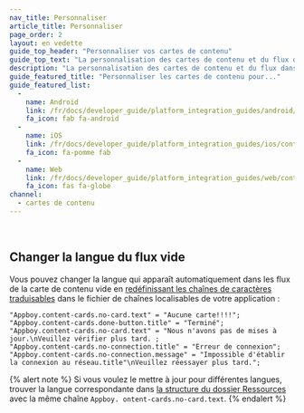 ```yaml
---
nav_title: Personnaliser
article_title: Personnaliser
page_order: 2
layout: en vedette
guide_top_header: "Personnaliser vos cartes de contenu"
guide_top_text: "La personnalisation des cartes de contenu et du flux dans lequel elles seront installées ne peut pas être effectuée pendant le processus de création de la campagne - vous devez travailler avec vos ingénieurs et vos développeurs pour construire et personnaliser vos cartes. C'est facile et entièrement personnalisable de cette manière!"
description: "La personnalisation des cartes de contenu et du flux dans lequel elles seront installées doit être faite avec vos ingénieurs et vos développeurs. Cet article couvrira où cette information peut être trouvée dans la documentation de Braze."
guide_featured_title: "Personnaliser les cartes de contenu pour..."
guide_featured_list:
  - 
    name: Android
    link: /fr/docs/developer_guide/platform_integration_guides/android/content_cards/customization/
    fa_icon: fab fa-android
  - 
    name: iOS
    link: /fr/docs/developer_guide/platform_integration_guides/ios/content_cards/customization/
    fa_icon: fa-pomme fab
  - 
    name: Web
    link: /fr/docs/developer_guide/platform_integration_guides/web/content_cards/customization/
    fa_icon: fas fa-globe
channel:
  - cartes de contenu
---
```


<br>

## Changer la langue du flux vide

Vous pouvez changer la langue qui apparaît automatiquement dans les flux de la carte de contenu vide en [redéfinissant les chaînes de caractères traduisables](https://github.com/Appboy/appboy-ios-sdk/blob/3cca65b06f66085f5bc7c8e1ad267bf8bb1f0da7/AppboyUI/ABKContentCards/Resources/en.lproj/AppboyContentCardsLocalizable.strings) dans le fichier de chaînes localisables de votre application :
```
"Appboy.content-cards.no-card.text" = "Aucune carte!!!!";
"Appboy.content-cards.done-button.title" = "Terminé";
"Appboy.content-cards.no-card.text" = "Nous n'avons pas de mises à jour.\nVeuillez vérifier plus tard. ;
"Appboy.content-cards.no-connection.title" = "Erreur de connexion";
"Appboy.content-cards.no-connection.message" = "Impossible d'établir la connexion au réseau.title"\nVeuillez réessayer plus tard.";
```
{% alert note %}
Si vous voulez le mettre à jour pour différentes langues, trouver la langue correspondante dans [la structure du dossier Ressources](https://github.com/Appboy/appboy-ios-sdk/tree/3cca65b06f66085f5bc7c8e1ad267bf8bb1f0da7/AppboyUI/ABKContentCards/Resources) avec la même chaîne `Appboy. ontent-cards.no-card.text`.
{% endalert %}

<br>
